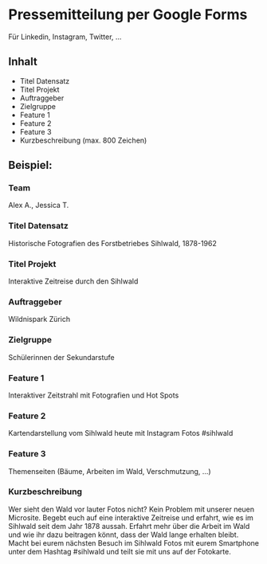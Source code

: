 # Pressemitteilung per Google Forms
Für Linkedin, Instagram, Twitter, …

## Inhalt

- Titel Datensatz
- Titel Projekt
- Auftraggeber
- Zielgruppe
- Feature 1
- Feature 2
- Feature 3
- Kurzbeschreibung (max. 800 Zeichen)

## Beispiel:

### Team
Alex A., Jessica T.

### Titel Datensatz
Historische Fotografien des Forstbetriebes Sihlwald, 1878-1962

### Titel Projekt
Interaktive Zeitreise durch den Sihlwald

### Auftraggeber 
Wildnispark Zürich

### Zielgruppe
Schülerinnen der Sekundarstufe

### Feature 1
Interaktiver Zeitstrahl mit Fotografien und Hot Spots

### Feature 2 
Kartendarstellung vom Sihlwald heute mit Instagram Fotos #sihlwald

### Feature 3
Themenseiten (Bäume, Arbeiten im Wald, Verschmutzung, …)

### Kurzbeschreibung
Wer sieht den Wald vor lauter Fotos nicht? Kein Problem mit unserer neuen Microsite. Begebt euch auf eine interaktive Zeitreise und erfahrt, wie es im Sihlwald seit dem Jahr 1878 aussah. Erfahrt mehr über die Arbeit im Wald und wie ihr dazu beitragen könnt, dass der Wald lange erhalten bleibt. Macht bei eurem nächsten Besuch im Sihlwald Fotos mit eurem Smartphone unter dem Hashtag #sihlwald und teilt sie mit uns auf der Fotokarte.

